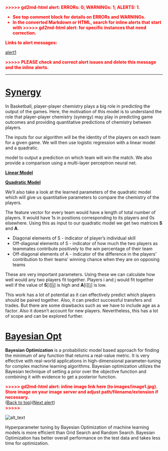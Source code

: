 <!-----
NEW: Check the "Suppress top comment" option to remove this info from the output.

Conversion time: 0.633 seconds.


Using this Markdown file:

1. Paste this output into your source file.
2. See the notes and action items below regarding this conversion run.
3. Check the rendered output (headings, lists, code blocks, tables) for proper
   formatting and use a linkchecker before you publish this page.

Conversion notes:

* Docs to Markdown version 1.0β29
* Sun Mar 21 2021 03:54:55 GMT-0700 (PDT)
* Source doc: IEEE-Project
* This is a partial selection. Check to make sure intra-doc links work.
* This document has images: check for >>>>>  gd2md-html alert:  inline image link in generated source and store images to your server. NOTE: Images in exported zip file from Google Docs may not appear in  the same order as they do in your doc. Please check the images!


WARNING:
You have 2 H1 headings. You may want to use the "H1 -> H2" option to demote all headings by one level.

----->


<p style="color: red; font-weight: bold">>>>>>  gd2md-html alert:  ERRORs: 0; WARNINGs: 1; ALERTS: 1.</p>
<ul style="color: red; font-weight: bold"><li>See top comment block for details on ERRORs and WARNINGs. <li>In the converted Markdown or HTML, search for inline alerts that start with >>>>>  gd2md-html alert:  for specific instances that need correction.</ul>

<p style="color: red; font-weight: bold">Links to alert messages:</p><a href="#gdcalert1">alert1</a>

<p style="color: red; font-weight: bold">>>>>> PLEASE check and correct alert issues and delete this message and the inline alerts.<hr></p>



# <span style="text-decoration:underline;">Synergy</span>

In Basketball, player-player chemistry plays a big role in predicting the output of the games. Here, the motivation of this model is to understand the role that player-player chemistry (synergy) may play in predicting game outcomes and providing quantitative predictions of chemistry between players. 

The inputs for our algorithm will be the identity of the players on each team for a given game. We will then use logistic regression with a linear model and a quadratic.

model to output a prediction on which team will win the match. We also provide a comparison using a multi-layer perceptron neural net.

**<span style="text-decoration:underline;">Linear Model </span>**

**<span style="text-decoration:underline;">Quadratic Model</span>**

We’ll also take a look at the learned parameters of the quadratic model which will give us quantitative parameters to compare the chemistry of the players. 

The feature vector for every team would have a length of total number of players. It would have 1s in positions corresponding to its players and 0s elsewhere. Using this as input to our quadratic model we get two matrices **S** and **A**. 



*   Diagonal elements of S - indicator of player’s individual skill 
*   Off-diagonal elements of S - indicator of how much the two players as teammates contribute positively to the win percentage of their team 
*   Off-diagonal elements of A - indicator of the difference in the players’ contribution to their teams’ winning chance when they are on opposing teams

These are very important parameters. Using these we can calculate how well would any two players fit together. Players i and j would fit together well if the value of **S**[i][j] is high and **A**[i][j] is low.

This work has a lot of potential as it can effectively predict which players should be paired together. Also, it can predict successful transfers and trades. But there are some drawbacks such as we have to include age as a factor. Also it doesn’t account for new players. Nevertheless, this has a lot of scope and can be explored further.


# <span style="text-decoration:underline;">Bayesian Opt</span>

**Bayesian Optimization** is a probabilistic model based approach for finding the minimum of any function that returns a real-value metric. It is very effective with real-world applications in high-dimensional parameter-tuning for complex machine learning algorithms. Bayesian optimization utilizes the Bayesian technique of setting a prior over the objective function and combining it with evidence to get a posterior function.



<p id="gdcalert1" ><span style="color: red; font-weight: bold">>>>>>  gd2md-html alert: inline image link here (to images/image1.jpg). Store image on your image server and adjust path/filename/extension if necessary. </span><br>(<a href="#">Back to top</a>)(<a href="#gdcalert2">Next alert</a>)<br><span style="color: red; font-weight: bold">>>>>> </span></p>


![alt_text](images/image1.jpg "image_tooltip")


Hyperparameter tuning by Bayesian Optimization of machine learning models is more efficient than Grid Search and Random Search. Bayesian Optimization has better overall performance on the test data and takes less time for optimization. 
